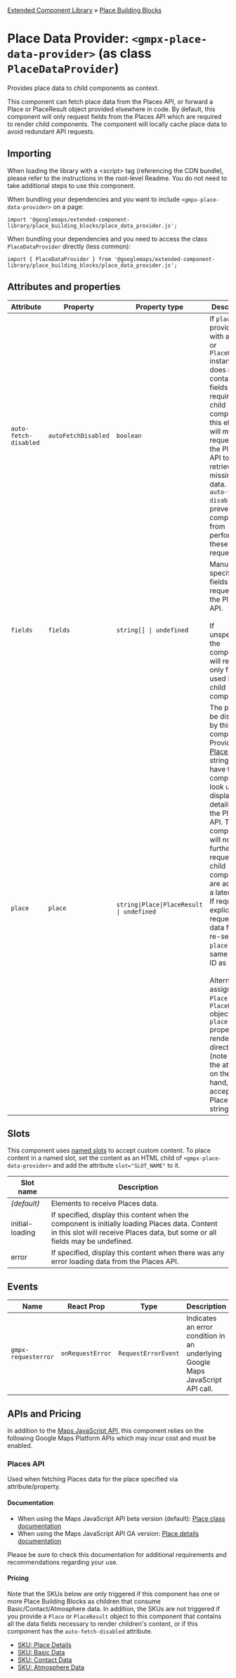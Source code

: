 [Extended Component Library](../../../README.md) » [Place Building Blocks](../README.md)

# Place Data Provider: `<gmpx-place-data-provider>` (as class `PlaceDataProvider`)

Provides place data to child components as context.

This component can fetch place data from the Places API, or forward a Place
or PlaceResult object provided elsewhere in code. By default, this component
will only request fields from the Places API which are required to render
child components. The component will locally cache place data to avoid
redundant API requests.

## Importing

When loading the library with a &lt;script&gt; tag (referencing the CDN bundle), please refer to the instructions in the root-level Readme. You do not need to take additional steps to use this component.

When bundling your dependencies and you want to include `<gmpx-place-data-provider>` on a page:

```
import '@googlemaps/extended-component-library/place_building_blocks/place_data_provider.js';
```

When bundling your dependencies and you need to access the class `PlaceDataProvider` directly (less common):

```
import { PlaceDataProvider } from '@googlemaps/extended-component-library/place_building_blocks/place_data_provider.js';
```

## Attributes and properties

| Attribute             | Property            | Property type                             | Description                                                                                                                                                                                                                                                                                                                                                                                                                                                                                                                                                                                                                       | Default | [Reflects?](https://open-wc.org/guides/knowledge/attributes-and-properties/#attribute-and-property-reflection) |
| --------------------- | ------------------- | ----------------------------------------- | --------------------------------------------------------------------------------------------------------------------------------------------------------------------------------------------------------------------------------------------------------------------------------------------------------------------------------------------------------------------------------------------------------------------------------------------------------------------------------------------------------------------------------------------------------------------------------------------------------------------------------- | ------- | -------------------------------------------------------------------------------------------------------------- |
| `auto-fetch-disabled` | `autoFetchDisabled` | `boolean`                                 | If `place` is provided with a `Place` or `PlaceResult` instance, but does not contain fields required by child components, this element will make a request to the Place API to retrieve the missing data. Set `auto-fetch-disabled` to prevent the component from performing these requests.                                                                                                                                                                                                                                                                                                                                     | `false` | ✅                                                                                                              |
| `fields`              | `fields`            | `string[] \| undefined`                   | Manually specify the fields to request from the Places API.<br/><br/>If unspecified, the component will request only fields used by child components.                                                                                                                                                                                                                                                                                                                                                                                                                                                                             |         | ✅                                                                                                              |
| `place`               | `place`             | `string\|Place\|PlaceResult \| undefined` | The place to be displayed by this component. Provide a [Place ID](https://developers.google.com/maps/documentation/places/web-service/place-id?utm_source=github&utm_medium=documentation&utm_campaign=&utm_content=web_components) as a string to have the component look up and display details from the Place API. The component will not make further API requests if child components are added at a later time. If required, explicitly request a data fetch by re-setting `place` to the same Place ID as before.<br/><br/>Alternatively, assign a `Place` or `PlaceResult` object to the `place` property to render it directly (note that the attribute, on the other hand, only accepts a Place ID string). |         | ❌                                                                                                              |

## Slots

This component uses [named slots](https://developer.mozilla.org/en-US/docs/Web/API/Web_components/Using_templates_and_slots#adding_flexibility_with_slots) to accept custom content. To place content in a named slot, set the content as an HTML child of `<gmpx-place-data-provider>` and add the attribute `slot="SLOT_NAME"` to it.

| Slot name       | Description                                                                                                                                                                     |
| --------------- | ------------------------------------------------------------------------------------------------------------------------------------------------------------------------------- |
| *(default)*     | Elements to receive Places data.                                                                                                                                                |
| initial-loading | If specified, display this content when the component is initially loading Places data. Content in this slot will receive Places data, but some or all fields may be undefined. |
| error           | If specified, display this content when there was any error loading data from the Places API.                                                                                   |

## Events

| Name                | React Prop       | Type                | Description                                                                    |
| ------------------- | ---------------- | ------------------- | ------------------------------------------------------------------------------ |
| `gmpx-requesterror` | `onRequestError` | `RequestErrorEvent` | Indicates an error condition in an underlying Google Maps JavaScript API call. |



## APIs and Pricing

In addition to the [Maps JavaScript API](https://developers.google.com/maps/documentation/javascript?utm_source=github&utm_medium=documentation&utm_campaign=&utm_content=web_components), this component relies on the following Google Maps Platform APIs which may incur cost and must be enabled.

### Places API

Used when fetching Places data for the place specified via attribute/property.

#### Documentation

* When using the Maps JavaScript API beta version (default): [Place class documentation](https://developers.google.com/maps/documentation/javascript/place?utm_source=github&utm_medium=documentation&utm_campaign=&utm_content=web_components)
* When using the Maps JavaScript API GA version: [Place details documentation](https://developers.google.com/maps/documentation/javascript/examples/place-details?utm_source=github&utm_medium=documentation&utm_campaign=&utm_content=web_components)

Please be sure to check this documentation for additional requirements and recommendations regarding your use.

#### Pricing

Note that the SKUs below are only triggered if this component has one or more Place Building Blocks as children that consume Basic/Contact/Atmosphere data. In addition, the SKUs are not triggered if you provide a `Place` or `PlaceResult` object to this component that contains all the data fields necessary to render children's content, or if this component has the `auto-fetch-disabled` attribute.

- [SKU: Place Details](https://developers.google.com/maps/billing-and-pricing/pricing?utm_source=github&utm_medium=documentation&utm_campaign=&utm_content=web_components#places-details)
- [SKU: Basic Data](https://developers.google.com/maps/billing-and-pricing/pricing?utm_source=github&utm_medium=documentation&utm_campaign=&utm_content=web_components#basic-data)
- [SKU: Contact Data](https://developers.google.com/maps/billing-and-pricing/pricing?utm_source=github&utm_medium=documentation&utm_campaign=&utm_content=web_components#contact-data)
- [SKU: Atmosphere Data](https://developers.google.com/maps/billing-and-pricing/pricing?utm_source=github&utm_medium=documentation&utm_campaign=&utm_content=web_components#atmosphere-data)


